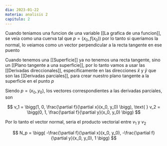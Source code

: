```yaml
---
dia: 2023-01-22
materia: analisis 2
capitulo: 2
---
```

Cuando teniamos una funcion de una variable [[La grafica de una funcion]], se veia como una cuerva tal que $p = (x_0, f(x_0))$ por lo tanto si queriamos la normal, lo veiamos como un vector perpendicular a la recta tangente en ese puento

Cuando tenemos una [[Superficie]] ya no tenemos una recta tangente, sino un [[Plano tangente a una superficie]], por lo tanto vamos a usar las [[Derivadas direccionales]], especificamente en las direcciones $\hat{x}$ y $\hat{y}$ que son las [[Derivadas parciales]], para crear nuestro plano tangente a la superficie en el punto $p$

Siendo $p = (x_0, y_0)$, los vectores correspondientes a las derivadas parciales, son

$$ v_1 = \bigg(1, 0, \frac{\partial f}{\partial x}(x_0, y_0) \bigg), \text{ } v_2 = \bigg(0, 1, \frac{\partial f}{\partial y}(x_0, y_0) \bigg) $$

Por lo tanto el vector normal, seria el producto vectorial entre $v_1$ y $v_2$

$$ N_p = \bigg( -\frac{\partial f}{\partial x}(x_0, y_0), -\frac{\partial f}{\partial y}(x_0, y_0), 1 \bigg) $$